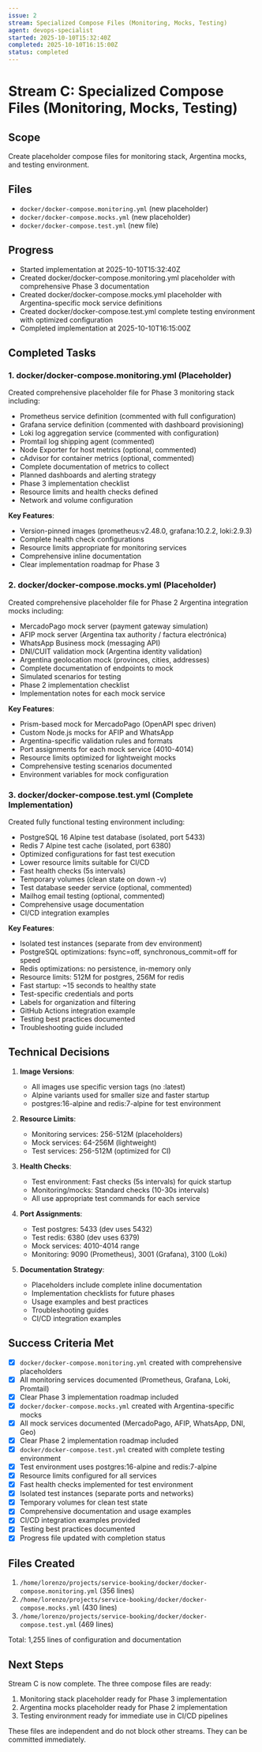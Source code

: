 ```yaml
---
issue: 2
stream: Specialized Compose Files (Monitoring, Mocks, Testing)
agent: devops-specialist
started: 2025-10-10T15:32:40Z
completed: 2025-10-10T16:15:00Z
status: completed
---
```


# Stream C: Specialized Compose Files (Monitoring, Mocks, Testing)

## Scope
Create placeholder compose files for monitoring stack, Argentina mocks, and testing environment.

## Files
- `docker/docker-compose.monitoring.yml` (new placeholder)
- `docker/docker-compose.mocks.yml` (new placeholder)
- `docker/docker-compose.test.yml` (new file)

## Progress
- Started implementation at 2025-10-10T15:32:40Z
- Created docker/docker-compose.monitoring.yml placeholder with comprehensive Phase 3 documentation
- Created docker/docker-compose.mocks.yml placeholder with Argentina-specific mock service definitions
- Created docker/docker-compose.test.yml complete testing environment with optimized configuration
- Completed implementation at 2025-10-10T16:15:00Z

## Completed Tasks

### 1. docker/docker-compose.monitoring.yml (Placeholder)
Created comprehensive placeholder file for Phase 3 monitoring stack including:
- Prometheus service definition (commented with full configuration)
- Grafana service definition (commented with dashboard provisioning)
- Loki log aggregation service (commented with configuration)
- Promtail log shipping agent (commented)
- Node Exporter for host metrics (optional, commented)
- cAdvisor for container metrics (optional, commented)
- Complete documentation of metrics to collect
- Planned dashboards and alerting strategy
- Phase 3 implementation checklist
- Resource limits and health checks defined
- Network and volume configuration

**Key Features**:
- Version-pinned images (prometheus:v2.48.0, grafana:10.2.2, loki:2.9.3)
- Complete health check configurations
- Resource limits appropriate for monitoring services
- Comprehensive inline documentation
- Clear implementation roadmap for Phase 3

### 2. docker/docker-compose.mocks.yml (Placeholder)
Created comprehensive placeholder file for Phase 2 Argentina integration mocks including:
- MercadoPago mock server (payment gateway simulation)
- AFIP mock server (Argentina tax authority / factura electrónica)
- WhatsApp Business mock (messaging API)
- DNI/CUIT validation mock (Argentina identity validation)
- Argentina geolocation mock (provinces, cities, addresses)
- Complete documentation of endpoints to mock
- Simulated scenarios for testing
- Phase 2 implementation checklist
- Implementation notes for each mock service

**Key Features**:
- Prism-based mock for MercadoPago (OpenAPI spec driven)
- Custom Node.js mocks for AFIP and WhatsApp
- Argentina-specific validation rules and formats
- Port assignments for each mock service (4010-4014)
- Resource limits optimized for lightweight mocks
- Comprehensive testing scenarios documented
- Environment variables for mock configuration

### 3. docker/docker-compose.test.yml (Complete Implementation)
Created fully functional testing environment including:
- PostgreSQL 16 Alpine test database (isolated, port 5433)
- Redis 7 Alpine test cache (isolated, port 6380)
- Optimized configurations for fast test execution
- Lower resource limits suitable for CI/CD
- Fast health checks (5s intervals)
- Temporary volumes (clean state on down -v)
- Test database seeder service (optional, commented)
- Mailhog email testing (optional, commented)
- Comprehensive usage documentation
- CI/CD integration examples

**Key Features**:
- Isolated test instances (separate from dev environment)
- PostgreSQL optimizations: fsync=off, synchronous_commit=off for speed
- Redis optimizations: no persistence, in-memory only
- Resource limits: 512M for postgres, 256M for redis
- Fast startup: ~15 seconds to healthy state
- Test-specific credentials and ports
- Labels for organization and filtering
- GitHub Actions integration example
- Testing best practices documented
- Troubleshooting guide included

## Technical Decisions

1. **Image Versions**:
   - All images use specific version tags (no :latest)
   - Alpine variants used for smaller size and faster startup
   - postgres:16-alpine and redis:7-alpine for test environment

2. **Resource Limits**:
   - Monitoring services: 256-512M (placeholders)
   - Mock services: 64-256M (lightweight)
   - Test services: 256-512M (optimized for CI)

3. **Health Checks**:
   - Test environment: Fast checks (5s intervals) for quick startup
   - Monitoring/mocks: Standard checks (10-30s intervals)
   - All use appropriate test commands for each service

4. **Port Assignments**:
   - Test postgres: 5433 (dev uses 5432)
   - Test redis: 6380 (dev uses 6379)
   - Mock services: 4010-4014 range
   - Monitoring: 9090 (Prometheus), 3001 (Grafana), 3100 (Loki)

5. **Documentation Strategy**:
   - Placeholders include complete inline documentation
   - Implementation checklists for future phases
   - Usage examples and best practices
   - Troubleshooting guides
   - CI/CD integration examples

## Success Criteria Met

- [x] `docker/docker-compose.monitoring.yml` created with comprehensive placeholders
- [x] All monitoring services documented (Prometheus, Grafana, Loki, Promtail)
- [x] Clear Phase 3 implementation roadmap included
- [x] `docker/docker-compose.mocks.yml` created with Argentina-specific mocks
- [x] All mock services documented (MercadoPago, AFIP, WhatsApp, DNI, Geo)
- [x] Clear Phase 2 implementation roadmap included
- [x] `docker/docker-compose.test.yml` created with complete testing environment
- [x] Test environment uses postgres:16-alpine and redis:7-alpine
- [x] Resource limits configured for all services
- [x] Fast health checks implemented for test environment
- [x] Isolated test instances (separate ports and networks)
- [x] Temporary volumes for clean test state
- [x] Comprehensive documentation and usage examples
- [x] CI/CD integration examples provided
- [x] Testing best practices documented
- [x] Progress file updated with completion status

## Files Created

1. `/home/lorenzo/projects/service-booking/docker/docker-compose.monitoring.yml` (356 lines)
2. `/home/lorenzo/projects/service-booking/docker/docker-compose.mocks.yml` (430 lines)
3. `/home/lorenzo/projects/service-booking/docker/docker-compose.test.yml` (469 lines)

Total: 1,255 lines of configuration and documentation

## Next Steps

Stream C is now complete. The three compose files are ready:
1. Monitoring stack placeholder ready for Phase 3 implementation
2. Argentina mocks placeholder ready for Phase 2 implementation
3. Testing environment ready for immediate use in CI/CD pipelines

These files are independent and do not block other streams. They can be committed immediately.

